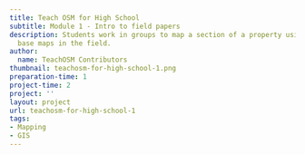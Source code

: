 ```yaml
---
title: Teach OSM for High School
subtitle: Module 1 - Intro to field papers
description: Students work in groups to map a section of a property using OSM-available
  base maps in the field.
author:
  name: TeachOSM Contributors
thumbnail: teachosm-for-high-school-1.png
preparation-time: 1
project-time: 2
project: ''
layout: project
url: teachosm-for-high-school-1
tags:
- Mapping
- GIS
---
```



